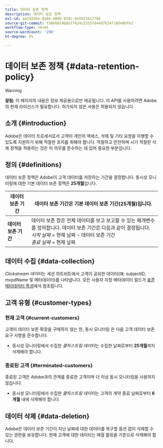 ```yaml
---
title: 데이터 보존 정책
description: 데이터 보존 정책
exl-id: aa7d2d5e-9a8b-404b-874c-9e5923417784
source-git-commit: f30b6814b8a77424c13337d44d7b247105e0bfe2
workflow-type: tm+mt
source-wordcount: '298'
ht-degree: 0%

---
```


# 데이터 보존 정책 {#data-retention-policy}

>[!WARNING]
>
>**알림:** 이 페이지의 내용은 정보 제공용으로만 제공됩니다. 이 API를 사용하려면 Adobe의 현재 라이선스가 필요합니다. 허가되지 않은 사용은 허용되지 않습니다.


## 소개 {#introduction}

Adobe은 데이터 프로세서로서 고객이 개인의 액세스, 삭제 및 기타 요청을 이행할 수 있도록 지원하기 위해 적절한 조치를 취해야 합니다. 적절하고 안전하며 시기 적절한 삭제 정책을 적용하는 것은 이 의무를 준수하는 데 있어 중요한 부분입니다.

## 정의 {#definitions}

데이터 보존 정책은 Adobe이 고객 데이터를 저장하는 기간을 결정합니다. 동시성 모니터링에 대한 기본 데이터 보존 정책은 **25개월**&#x200B;입니다.

| 데이터 보존 기간 | 데이터 보존 기간은 기본 데이터 보존 기간(25개월)입니다. |
|---|---|
| **데이터 보존 기간** | 데이터 보존 창은 전체 데이터를 보고 보고할 수 있는 매개변수를 정의합니다. 데이터 보존 기간은 다음과 같이 결정됩니다. <br/> *시작 날짜* = 현재 날짜 - 데이터 보존 기간 <br/>*종료 날짜* = 현재 날짜 |

## 데이터 수집 {#data-collection}

*Clickstream 데이터*&#x200B;는 세션 하트비트에서 고객이 공유한 데이터(예: subjectID, mvpdName 및 메타데이터)를 나타냅니다. 모든 사용자 지정 메타데이터 필드가 [표준 메타데이터 특성](/help/concurrency-monitoring/standard-metadata-attributes.md)에서 참조됩니다.

## 고객 유형 {#customer-types}

### 현재 고객 {#current-customers}

고객이 데이터 보존 확장을 구매하지 않는 한, 동시 모니터링 은 다음 고객 데이터 보존 요구 사항을 준수합니다.

* 동시성 모니터링에서 수집한 *클릭스트림 데이터*&#x200B;는 수집한 날짜로부터 **25개월**&#x200B;까지 삭제해야 합니다.

### 종료된 고객 {#terminated-customers}

종료된 고객은 Adobe과의 관계를 종료한 고객이며 더 이상 동시 모니터링을 사용하지 않습니다.

* 동시성 모니터링에서 수집한 *클릭스트림 데이터*&#x200B;는 고객의 계약 종료 날짜로부터 **6개월** 내에 삭제해야 합니다.

## 데이터 삭제 {#data-deletion}

Adobe은 데이터 보존 기간이 지난 날짜에 대한 데이터를 복구할 옵션 없이 삭제할 수 있는 권한을 보유합니다. 현재 고객에 대한 데이터는 매월 롤링을 기준으로 삭제해야 합니다.
